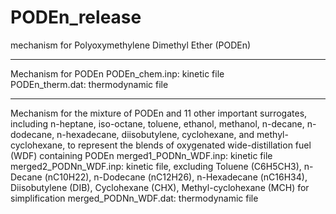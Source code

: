 # PODEn_release
mechanism for Polyoxymethylene Dimethyl Ether (PODEn)

----------------------------------------------------------------------------
Mechanism for PODEn 
PODEn_chem.inp: kinetic file  
PODEn_therm.dat: thermodynamic file 

----------------------------------------------------------------------------
Mechanism for the mixture of PODEn and 11 other important surrogates, including  n-heptane, iso-octane, toluene, ethanol, methanol, n-decane, n-dodecane, n-hexadecane, diisobutylene, cyclohexane, and methyl-cyclohexane, to represent the blends of oxygenated wide-distillation fuel (WDF) containing PODEn 
merged1_PODNn_WDF.inp: kinetic file 
merged2_PODNn_WDF.inp: kinetic file, excluding Toluene (C6H5CH3), n-Decane (nC10H22), n-Dodecane (nC12H26), n-Hexadecane (nC16H34), Diisobutylene (DIB), Cyclohexane (CHX), Methyl-cyclohexane (MCH) for simplification 
merged_PODNn_WDF.dat: thermodynamic file 

